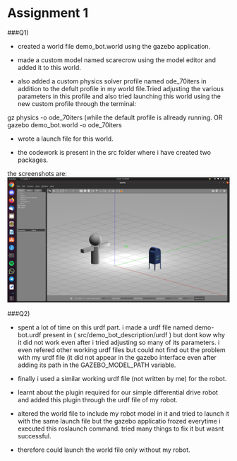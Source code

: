 # Assignment 1
###Q1)

* created a world file demo_bot.world using the gazebo application. 

* made a custom model named scarecrow using the model editor and added it to this world.

* also added a custom physics solver profile named ode_70iters in addition to the defult profile in my world file.Tried adjusting the various parameters in this profile and also tried launching this world using the new custom profile through the terminal:

gz physics -o ode_70iters (while the default profile is allready running.
OR
gazebo demo_bot.world -o ode_70iters

* wrote a launch file for this world.

* the codework is present in the src folder where i have created two packages.

the screenshots are:
![screenshot](/divyansh.png)




###Q2)

* spent a lot of time on this urdf part. i made a urdf file named demo-bot.urdf present in ( src/demo_bot_description/urdf ) but dont kow why it did not work even after i tried adjusting so many of its parameters. i even refered other working urdf files but could not find out the problem with my urdf file (it did not appear in the gazebo interface even after adding its path in the GAZEBO_MODEL_PATH variable.

* finally i used a similar working urdf file (not written by me) for the robot.

* learnt about the plugin required for our simple differential drive robot and added this plugin through the urdf file of my robot.

* altered the world file to include my robot model in it and tried to launch it with the same launch file but the gazebo applicatio frozed everytime i executed this roslaunch command. tried many things to fix it but wasnt successful.

* therefore could launch the world file only without my robot.


